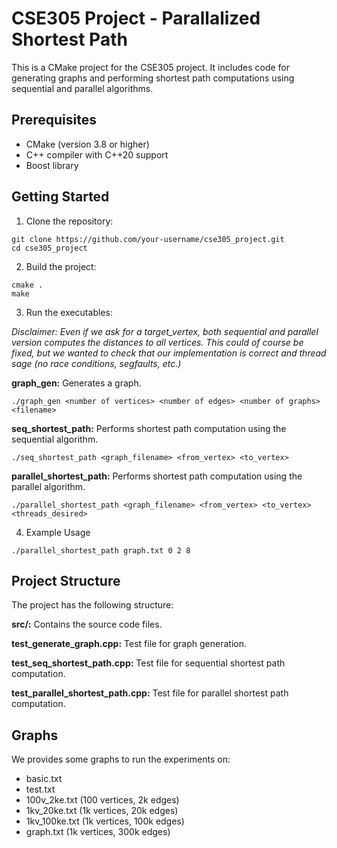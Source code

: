 # CSE305 Project - Parallalized Shortest Path

This is a CMake project for the CSE305 project. It includes code for generating graphs and performing shortest path computations using sequential and parallel algorithms.

## Prerequisites

- CMake (version 3.8 or higher)
- C++ compiler with C++20 support
- Boost library

## Getting Started

1. Clone the repository:

```shell
git clone https://github.com/your-username/cse305_project.git
cd cse305_project
```

2. Build the project:

```
cmake .
make
```

3. Run the executables:

*Disclaimer: Even if we ask for a target_vertex, both sequential and parallel version computes the distances to all vertices. This could of course be fixed, but we wanted to check that our implementation is correct and thread sage (no race conditions, segfaults, etc.)*

**graph_gen:** Generates a graph.

```
./graph_gen <number of vertices> <number of edges> <number of graphs> <filename>
```

**seq_shortest_path:** Performs shortest path computation using the sequential algorithm.

```
./seq_shortest_path <graph_filename> <from_vertex> <to_vertex>
```

**parallel_shortest_path:** Performs shortest path computation using the parallel algorithm.

```
./parallel_shortest_path <graph_filename> <from_vertex> <to_vertex> <threads_desired>
```

4. Example
Usage

```
./parallel_shortest_path graph.txt 0 2 8
```


## Project Structure

The project has the following structure:

**src/:** Contains the source code files.

**test_generate_graph.cpp:** Test file for graph generation.

**test_seq_shortest_path.cpp:** Test file for sequential shortest path computation.

**test_parallel_shortest_path.cpp:** Test file for parallel shortest path computation.

## Graphs

We provides some graphs to run the experiments on:

- basic.txt
- test.txt
- 100v_2ke.txt (100 vertices, 2k edges)
- 1kv_20ke.txt (1k vertices, 20k edges)
- 1kv_100ke.txt (1k vertices, 100k edges)
- graph.txt (1k vertices, 300k edges)

